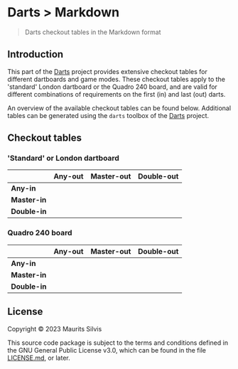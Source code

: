 # Darts > Markdown

> Darts checkout tables in the Markdown format

## Introduction

This part of the [Darts](https://github.com/mauritssilvis/darts) project provides extensive checkout tables for different dartboards and game modes.
These checkout tables apply to the 'standard' London dartboard or the Quadro 240 board, and are valid for different combinations of requirements on the first (in) and last (out) darts.

An overview of the available checkout tables can be found below.
Additional tables can be generated using the `darts` toolbox of the [Darts](https://github.com/mauritssilvis/darts) project.

## Checkout tables

### 'Standard' or London dartboard

|               | **Any-out** | **Master-out** | **Double-out** |
|---------------|-------------|----------------|----------------|
| **Any-in**    |             |                |                |
| **Master-in** |             |                |                |
| **Double-in** |             |                |                |

### Quadro 240 board

|               | **Any-out** | **Master-out** | **Double-out** |
|---------------|-------------|----------------|----------------|
| **Any-in**    |             |                |                |
| **Master-in** |             |                |                |
| **Double-in** |             |                |                |

## License

Copyright © 2023 Maurits Silvis

This source code package is subject to the terms and conditions defined in the GNU General Public License v3.0, which can be found in the file [LICENSE.md](../LICENSE.md), or later.
